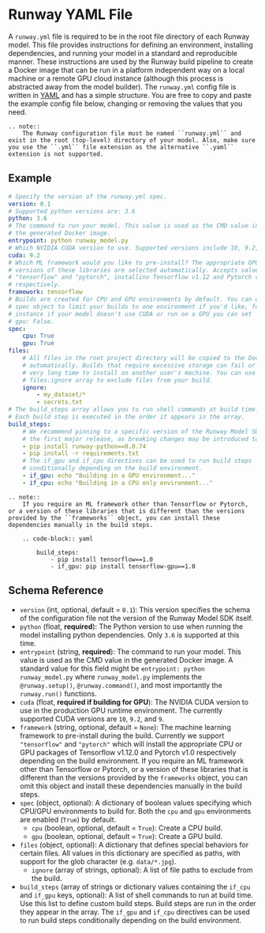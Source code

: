 # Runway YAML File

A `runway.yml` file is required to be in the root file directory of each Runway model. This file provides instructions for defining an environment, installing dependencies, and running your model in a standard and reproducible manner. These instructions are used by the Runway build pipeline to create a Docker image that can be run in a platform independent way on a local machine or a remote GPU cloud instance (although this process is abstracted away from the model builder). The `runway.yml` config file is written in [YAML](https://learnxinyminutes.com/docs/yaml/) and has a simple structure. You are free to copy and paste the example config file below, changing or removing the values that you need.

```eval_rst
.. note::
    The Runway configuration file must be named ``runway.yml`` and exist in the root (top-level) directory of your model. Also, make sure you use the ``.yml`` file extension as the alternative ``.yaml`` extension is not supported.
```

## Example

```yaml
# Specify the version of the runway.yml spec.
version: 0.1
# Supported python versions are: 3.6
python: 3.6
# The command to run your model. This value is used as the CMD value in
# the generated Docker image.
entrypoint: python runway_model.py
# Which NVIDIA CUDA version to use. Supported versions include 10, 9.2, and 9.
cuda: 9.2
# Which ML framework would you like to pre-install? The appropriate GPU/CPU
# versions of these libraries are selected automatically. Accepts values
# "tensorflow" and "pytorch", installinv Tensorflow v1.12 and Pytorch v1.0
# respectively.
framework: tensorflow
# Builds are created for CPU and GPU environments by default. You can use the
# spec object to limit your builds to one environment if you'd like, for
# instance if your model doesn't use CUDA or run on a GPU you can set
# gpu: False.
spec:
    cpu: True
    gpu: True
files:
    # All files in the root project directory will be copied to the Docker image
    # automatically. Builds that require excessive storage can fail or take a
    # very long time to install on another user's machine. You can use the
    # files.ignore array to exclude files from your build.
    ignore:
        - my_dataset/*
        - secrets.txt
# The build_steps array allows you to run shell commands at build time. Each
# Each build step is executed in the order it appears in the array.
build_steps:
    # We recommend pinning to a specific version of the Runway Model SDK until
    # the first major release, as breaking changes may be introduced to the SDK
    - pip install runway-python==0.0.74
    - pip install -r requirements.txt
    # The if_gpu and if_cpu directives can be used to run build steps
    # conditionally depending on the build environment.
    - if_gpu: echo "Building in a GPU environment..."
    - if_cpu: echo "Building in a CPU only environment..."
```

```eval_rst
.. note::
    If you require an ML framework other than Tensorflow or Pytorch, or a version of these libraries that is different than the versions provided by the ``frameworks`` object, you can install these dependencies manually in the build steps.

    .. code-block:: yaml

        build_steps:
            - pip install tensorflow==1.0
            - if_gpu: pip install tensorflow-gpu==1.0
```

## Schema Reference

- `version` (int, optional, default = `0.1`): This version specifies the schema of the configuration file not the version of the Runway Model SDK itself.
- `python` (float, **required**): The Python version to use when running the model installing python dependencies. Only `3.6` is supported at this time.
- `entrypoint` (string, **required**): The command to run your model. This value is used as the CMD value in the generated Docker image. A standard value for this field might be `entrypoint: python runway_model.py` where `runway_model.py` implements the `@runway.setup()`, `@runway.command()`, and most importantly the `runway.run()` functions.
- `cuda` (float, **required if building for GPU**): The NVIDIA CUDA version to use in the production GPU runtime environment. The currently supported CUDA versions are `10`, `9.2`, and `9`.
- `framework` (string, optional, default = `None`): The machine learning framework to pre-install during the build. Currently we support `"tensorflow"` and `"pytorch"` which will install the appropriate CPU or GPU packages of Tensorflow v1.12.0 and Pytorch v1.0 respectively depending on the build environment. If you require an ML framework other than Tensorflow or Pytorch, or a version of these libraries that is different than the versions provided by the ``frameworks`` object, you can omit this object and install these dependencies manually in the build steps.
- `spec` (object, optional): A dictionary of boolean values specifying which CPU/GPU environments to build for. Both the `cpu` and `gpu` environments are enabled (`True`) by default.
    - `cpu` (boolean, optional, default = `True`): Create a CPU build.
    - `gpu` (boolean, optional, default = `True`): Create a GPU build.
- `files` (object, optional): A dictionary that defines special behaviors for certain files. All values in this dictionary are specified as paths, with support for the glob character (e.g. `data/*.jpg`).
    - `ignore` (array of strings, optional): A list of file paths to exclude from the build.
- `build_steps` (array of strings or dictionary values containing the `if_cpu` and `if_gpu` keys, optional): A list of shell commands to run at build time. Use this list to define custom build steps. Build steps are run in the order they appear in the array. The `if_gpu` and `if_cpu` directives can be used to run build steps conditionally depending on the build environment.
